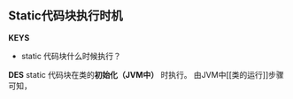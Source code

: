 ## Static代码块执行时机
**KEYS**
- static 代码块什么时候执行？

**DES**
static 代码块在类的**初始化（JVM中）** 时执行。
由JVM中[[类的运行]]步骤可知，
